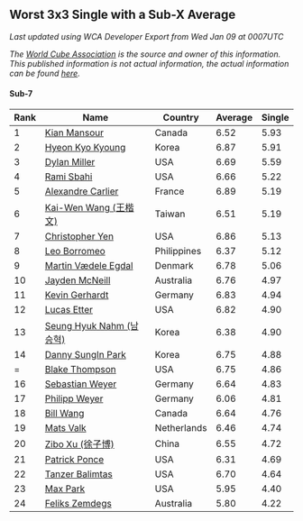 ## Worst 3x3 Single with a Sub-X Average

*Last updated using WCA Developer Export from Wed Jan 09 at 0007UTC*

*The [World Cube Association](https://www.worldcubeassociation.org) is the source and owner of this information. This published information is not actual information, the actual information can be found [here](https://www.worldcubeassociation.org/results).*

#### Sub-7

|Rank|Name|Country|Average|Single|  
|--|--|--|--|--|  
|1|[Kian Mansour](https://www.worldcubeassociation.org/persons/2015MANS03)|Canada|6.52|5.93|  
|2|[Hyeon Kyo Kyoung](https://www.worldcubeassociation.org/persons/2013KYOU01)|Korea|6.87|5.91|  
|3|[Dylan Miller](https://www.worldcubeassociation.org/persons/2015MILL01)|USA|6.69|5.59|  
|4|[Rami Sbahi](https://www.worldcubeassociation.org/persons/2011SBAH01)|USA|6.66|5.22|  
|5|[Alexandre Carlier](https://www.worldcubeassociation.org/persons/2012CARL03)|France|6.89|5.19|  
|6|[Kai-Wen Wang (王楷文)](https://www.worldcubeassociation.org/persons/2015WANG09)|Taiwan|6.51|5.19|  
|7|[Christopher Yen](https://www.worldcubeassociation.org/persons/2016YENC01)|USA|6.86|5.13|  
|8|[Leo Borromeo](https://www.worldcubeassociation.org/persons/2015BORR01)|Philippines|6.37|5.12|  
|9|[Martin Vædele Egdal](https://www.worldcubeassociation.org/persons/2013EGDA02)|Denmark|6.78|5.06|  
|10|[Jayden McNeill](https://www.worldcubeassociation.org/persons/2012MCNE01)|Australia|6.76|4.97|  
|11|[Kevin Gerhardt](https://www.worldcubeassociation.org/persons/2013GERH01)|Germany|6.83|4.94|  
|12|[Lucas Etter](https://www.worldcubeassociation.org/persons/2011ETTE01)|USA|6.82|4.90|  
|13|[Seung Hyuk Nahm (남승혁)](https://www.worldcubeassociation.org/persons/2013NAHM01)|Korea|6.38|4.90|  
|14|[Danny SungIn Park](https://www.worldcubeassociation.org/persons/2015PARK13)|Korea|6.75|4.88|  
|=|[Blake Thompson](https://www.worldcubeassociation.org/persons/2010THOM03)|USA|6.75|4.86|  
|16|[Sebastian Weyer](https://www.worldcubeassociation.org/persons/2010WEYE02)|Germany|6.64|4.83|  
|17|[Philipp Weyer](https://www.worldcubeassociation.org/persons/2010WEYE01)|Germany|6.06|4.81|  
|18|[Bill Wang](https://www.worldcubeassociation.org/persons/2010WANG68)|Canada|6.64|4.76|  
|19|[Mats Valk](https://www.worldcubeassociation.org/persons/2007VALK01)|Netherlands|6.46|4.74|  
|20|[Zibo Xu (徐子博)](https://www.worldcubeassociation.org/persons/2014XUZI01)|China|6.55|4.72|  
|21|[Patrick Ponce](https://www.worldcubeassociation.org/persons/2012PONC02)|USA|6.31|4.69|  
|22|[Tanzer Balimtas](https://www.worldcubeassociation.org/persons/2013BALI01)|USA|6.70|4.64|  
|23|[Max Park](https://www.worldcubeassociation.org/persons/2012PARK03)|USA|5.95|4.40|  
|24|[Feliks Zemdegs](https://www.worldcubeassociation.org/persons/2009ZEMD01)|Australia|5.80|4.22|  
